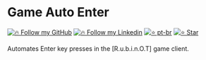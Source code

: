 # Game Auto Enter

[![🔥 Follow my GitHub](https://img.shields.io/badge/👉🏼-GitHub-white)](https://www.github.com/fcardan)
[![🔥 Follow my Linkedin](https://img.shields.io/badge/👉🏼-Linkedin-blue)](https://www.linkedin.com/in/fcardan)
[![⭐ pt-br](https://img.shields.io/badge/👉🏼-PtBr-green)](https://github.com/fcardan/game-auto-enter/blob/main/README-ptbr.md)
[![⭐ Star](https://img.shields.io/github/stars/fcardan/game-autopress)](https://github.com/fcardan/game-autopress)

Automates Enter key presses in the [R.u.b.i.n.O.T] game client.
